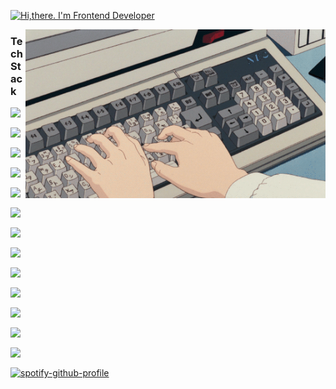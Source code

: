 [![Hi,there. I'm Frontend Developer](https://readme-typing-svg.herokuapp.com?color=16E672&multiline=true&width=600&height=100&lines=Hi+there+%F0%9F%91%8B;I'm+Frontend+Developer)](https://baturdev.com)

<img alt="keyboard" src="src/keyboard.gif" align="right" width="480" height="270"/>

<div>

### Tech Stack

  <div style="display:flex; flex-wrap:wrap; gap:1rem; margin-right: 1rem; margin-bottom: 1rem;">
    <img width="48" src="https://cdn.jsdelivr.net/gh/devicons/devicon/icons/html5/html5-original.svg" />
    <img width="48" src="https://cdn.jsdelivr.net/gh/devicons/devicon/icons/css3/css3-original.svg" />
    <img width="48" src="https://cdn.jsdelivr.net/gh/devicons/devicon/icons/sass/sass-original.svg" />
    <img width="48" src="https://cdn.jsdelivr.net/gh/devicons/devicon/icons/javascript/javascript-original.svg" />
    <img width="48" src="https://cdn.jsdelivr.net/gh/devicons/devicon/icons/typescript/typescript-original.svg" />
    <img width="48" src="https://cdn.jsdelivr.net/gh/devicons/devicon/icons/nodejs/nodejs-original.svg" />
    <img width="48" src="https://cdn.jsdelivr.net/gh/devicons/devicon/icons/react/react-original.svg" />
    <img width="48" src="https://cdn.jsdelivr.net/gh/devicons/devicon/icons/vuejs/vuejs-original.svg" />
    <img width="48" src="https://cdn.jsdelivr.net/gh/devicons/devicon/icons/redux/redux-original.svg" />
    <img width="48" src="https://cdn.jsdelivr.net/gh/devicons/devicon/icons/graphql/graphql-plain.svg" />
    <img width="48" src="https://cdn.jsdelivr.net/gh/devicons/devicon/icons/jest/jest-plain.svg" />
    <img width="48" src="https://cdn.jsdelivr.net/gh/devicons/devicon/icons/nextjs/nextjs-original.svg" />
    <img width="48" src="https://cdn.jsdelivr.net/gh/devicons/devicon/icons/nuxtjs/nuxtjs-original.svg" />
  </div>
</div>

[![spotify-github-profile](https://spotify-github-profile.vercel.app/api/view?uid=ghettonuncentilmeni&cover_image=true&theme=novatorem)](https://spotify-github-profile.vercel.app/api/view?uid=ghettonuncentilmeni&redirect=true)

